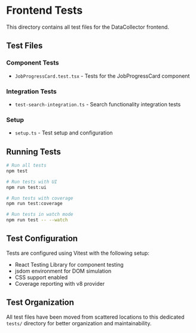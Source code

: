# Frontend Tests

This directory contains all test files for the DataCollector frontend.

## Test Files

### Component Tests
- `JobProgressCard.test.tsx` - Tests for the JobProgressCard component

### Integration Tests
- `test-search-integration.ts` - Search functionality integration tests

### Setup
- `setup.ts` - Test setup and configuration

## Running Tests

```bash
# Run all tests
npm test

# Run tests with UI
npm run test:ui

# Run tests with coverage
npm run test:coverage

# Run tests in watch mode
npm run test -- --watch
```

## Test Configuration

Tests are configured using Vitest with the following setup:
- React Testing Library for component testing
- jsdom environment for DOM simulation
- CSS support enabled
- Coverage reporting with v8 provider

## Test Organization

All test files have been moved from scattered locations to this dedicated `tests/` directory for better organization and maintainability. 